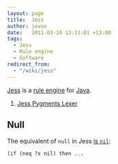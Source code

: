 ```yaml
---
layout: page
title:  Jess
author: jevon
date:   2011-03-10 13:11:01 +13:00
tags:
  - Jess
  - Rule engine
  - Software
redirect_from:
  - "/wiki/jess"
---
```


[Jess](jess.md) is a [rule engine](rule-engine.md) for [Java](java.md).

1. [Jess Pygments Lexer](jess-pygments-lexer.md)

## Null

The equivalent of `null` in Jess <a href="http://www.mail-archive.com/jess-users@sandia.gov/msg07977.html">is `nil`</a>:

`(if (neq ?x nil) then ...`
